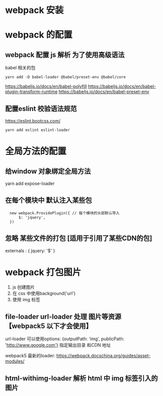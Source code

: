 # webpack 安装

# webpack 的配置


## webpack 配置 js 解析 为了使用高级语法

babel 相关的包
```shell
yarn add -D babel-loader @babel/preset-env @babel/core
```

https://babeljs.io/docs/en/babel-polyfill
https://babeljs.io/docs/en/babel-plugin-transform-runtime
https://babeljs.io/docs/en/babel-preset-env

## 配置eslint 校验语法规范

https://eslint.bootcss.com/
```
yarn add eslint eslint-loader
```

# 全局方法的配置
## 给window 对象绑定全局方法

yarn add expose-loader

## 在每个模块中 默认注入某些包

      new webpack.ProvidePlugin({ // 每个模块的头部默认导入
          $: 'jquery',
      })

## 忽略 某些文件的打包 [适用于引用了某些CDN的包]

externals : {
    jquery: '$'
}

# webpack 打包图片

1. js 创建图片
2. 在 css 中使用background('url')
3. 使用 img 标签

## file-loader url-loader 处理 图片等资源 【webpack5 以下才会使用】
url-loader 可以使用options: {outputPath: 'img', publicPath: 'http://www.google.com'} 指定输出目录 和CDN 地址

webpack5 最新的loader: https://webpack.docschina.org/guides/asset-modules/

## html-withimg-loader 解析 html 中 img 标签引入的图片